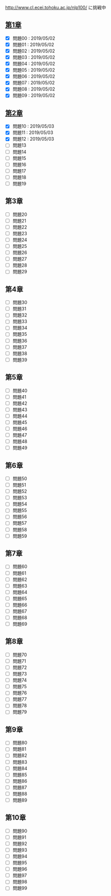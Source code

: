 http://www.cl.ecei.tohoku.ac.jp/nlp100/ に挑戦中

## [第1章](https://github.com/irtfrm/NLP100/tree/master/ch1)
- [x] 問題00 : 2019/05/02
- [x] 問題01 : 2019/05/02
- [x] 問題02 : 2019/05/02
- [x] 問題03 : 2019/05/02
- [x] 問題04 : 2019/05/02
- [x] 問題05 : 2019/05/02
- [x] 問題06 : 2019/05/02
- [x] 問題07 : 2019/05/02
- [x] 問題08 : 2019/05/02
- [x] 問題09 : 2019/05/02

## [第2章](https://github.com/irtfrm/NLP100/tree/master/ch2)
- [x] 問題10 : 2019/05/03
- [x] 問題11 : 2019/05/03
- [x] 問題12 : 2019/05/03
- [ ] 問題13
- [ ] 問題14
- [ ] 問題15
- [ ] 問題16
- [ ] 問題17
- [ ] 問題18
- [ ] 問題19

## 第3章
- [ ] 問題20
- [ ] 問題21
- [ ] 問題22
- [ ] 問題23
- [ ] 問題24
- [ ] 問題25
- [ ] 問題26
- [ ] 問題27
- [ ] 問題28
- [ ] 問題29

## 第4章
- [ ] 問題30
- [ ] 問題31
- [ ] 問題32
- [ ] 問題33
- [ ] 問題34
- [ ] 問題35
- [ ] 問題36
- [ ] 問題37
- [ ] 問題38
- [ ] 問題39

## 第5章
- [ ] 問題40
- [ ] 問題41
- [ ] 問題42
- [ ] 問題43
- [ ] 問題44
- [ ] 問題45
- [ ] 問題46
- [ ] 問題47
- [ ] 問題48
- [ ] 問題49

## 第6章
- [ ] 問題50
- [ ] 問題51
- [ ] 問題52
- [ ] 問題53
- [ ] 問題54
- [ ] 問題55
- [ ] 問題56
- [ ] 問題57
- [ ] 問題58
- [ ] 問題59

## 第7章
- [ ] 問題60
- [ ] 問題61
- [ ] 問題62
- [ ] 問題63
- [ ] 問題64
- [ ] 問題65
- [ ] 問題66
- [ ] 問題67
- [ ] 問題68
- [ ] 問題69

## 第8章
- [ ] 問題70
- [ ] 問題71
- [ ] 問題72
- [ ] 問題73
- [ ] 問題74
- [ ] 問題75
- [ ] 問題76
- [ ] 問題77
- [ ] 問題78
- [ ] 問題79

## 第9章
- [ ] 問題80
- [ ] 問題81
- [ ] 問題82
- [ ] 問題83
- [ ] 問題84
- [ ] 問題85
- [ ] 問題86
- [ ] 問題87
- [ ] 問題88
- [ ] 問題89

## 第10章
- [ ] 問題90
- [ ] 問題91
- [ ] 問題92
- [ ] 問題93
- [ ] 問題94
- [ ] 問題95
- [ ] 問題96
- [ ] 問題97
- [ ] 問題98
- [ ] 問題99
